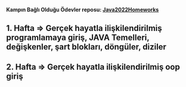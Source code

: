 #### Kampın Bağlı Olduğu Ödevler reposu: [Java2022Homeworks](https://github.com/muharremyalman/Java2022Homeworks)

## 1. Hafta => Gerçek hayatla ilişkilendirilmiş programlamaya giriş, JAVA Temelleri, değişkenler, şart blokları, döngüler, diziler

## 2. Hafta => Gerçek hayatla ilişkilendirilmiş oop giriş






